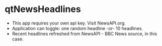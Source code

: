 # qtNewsHeadlines
- This app requires your own api key.  Visit NewsAPI.org.
- Application can toggle: one random headline -or- 10 headlines.
- Recent headlines refreshed from NewsAPI - BBC News source, in this case.
